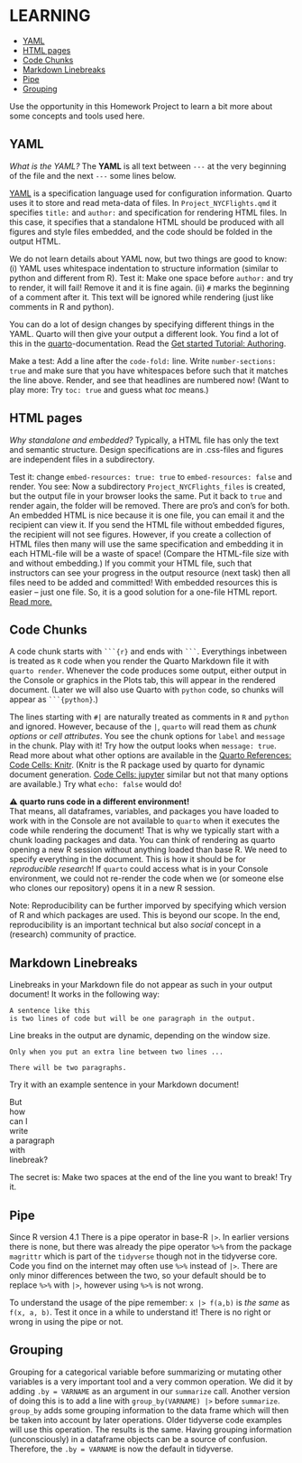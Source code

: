 # LEARNING


- [YAML](#yaml)
- [HTML pages](#html-pages)
- [Code Chunks](#code-chunks)
- [Markdown Linebreaks](#markdown-linebreaks)
- [Pipe](#pipe)
- [Grouping](#grouping)

Use the opportunity in this Homework Project to learn a bit more about
some concepts and tools used here.

## YAML

*What is the YAML?* The **YAML** is all text between `---` at the very
beginning of the file and the next `---` some lines below.

[YAML](https://en.wikipedia.org/wiki/YAML) is a specification language
used for configuration information. Quarto uses it to store and read
meta-data of files. In `Project_NYCFlights.qmd` it specifies `title:`
and `author:` and specification for rendering HTML files. In this case,
it specifies that a standalone HTML should be produced with all figures
and style files embedded, and the code should be folded in the output
HTML.

We do not learn details about YAML now, but two things are good to know:
(i) YAML uses whitespace indentation to structure information (similar
to python and different from R). Test it: Make one space before
`author:` and try to render, it will fail! Remove it and it is fine
again. (ii) `#` marks the beginning of a comment after it. This text
will be ignored while rendering (just like comments in R and python).

You can do a lot of design changes by specifying different things in the
YAML. Quarto will then give your output a different look. You find a lot
of this in the [quarto](http://quarto.org)-documentation. Read the [Get
started Tutorial:
Authoring](https://quarto.org/docs/get-started/authoring/rstudio.html).

Make a test: Add a line after the `code-fold:` line. Write
`number-sections: true` and make sure that you have whitespaces before
such that it matches the line above. Render, and see that headlines are
numbered now! (Want to play more: Try `toc: true` and guess what *toc*
means.)

## HTML pages

*Why standalone and embedded?* Typically, a HTML file has only the text
and semantic structure. Design specifications are in .css-files and
figures are independent files in a subdirectory.

Test it: change `embed-resources: true: true` to
`embed-resources: false` and render. You see: Now a subdirectory
`Project_NYCFlights_files` is created, but the output file in your
browser looks the same. Put it back to `true` and render again, the
folder will be removed. There are pro’s and con’s for both. An embedded
HTML is nice because it is one file, you can email it and the recipient
can view it. If you send the HTML file without embedded figures, the
recipient will not see figures. However, if you create a collection of
HTML files then many will use the same specification and embedding it in
each HTML-file will be a waste of space! (Compare the HTML-file size
with and without embedding.) If you commit your HTML file, such that
instructors can see your progress in the output resource (next task)
then all files need to be added and committed! With embedded resources
this is easier – just one file. So, it is a good solution for a one-file
HTML report. [Read
more.](https://quarto.org/docs/output-formats/html-basics.html#self-contained)

## Code Chunks

A code chunk starts with ```` ```{r} ```` and ends with ```` ``` ````.
Everythings inbetween is treated as `R` code when you render the Quarto
Markdown file it with `quarto render`. Whenever the code produces some
output, either output in the Console or graphics in the Plots tab, this
will appear in the rendered document. (Later we will also use Quarto
with `python` code, so chunks will appear as ```` ```{python} ````.)

The lines starting with `#|` are naturally treated as comments in `R`
and `python` and ignored. However, because of the `|`, `quarto` will
read them as *chunk options* or *cell attributes*. You see the chunk
options for `label` and `message` in the chunk. Play with it! Try how
the output looks when `message: true`. Read more about what other
options are available in the [Quarto References: Code Cells:
Knitr](https://quarto.org/docs/reference/cells/cells-knitr.html). (Knitr
is the R package used by quarto for dynamic document generation. [Code
Cells:
jupyter](https://quarto.org/docs/reference/cells/cells-jupyter.html)
similar but not that many options are available.) Try what `echo: false`
would do!

⚠️ **quarto runs code in a different environment!**  
That means, all dataframes, variables, and packages you have loaded to
work with in the Console are not available to `quarto` when it executes
the code while rendering the document! That is why we typically start
with a chunk loading packages and data. You can think of rendering as
quarto opening a new R session without anything loaded than base R. We
need to specify everything in the document. This is how it should be for
*reproducible research*! If `quarto` could access what is in your
Console environment, we could not re-render the code when we (or someone
else who clones our repository) opens it in a new R session.

Note: Reproducibility can be further imporved by specifying which
version of R and which packages are used. This is beyond our scope. In
the end, reproducibility is an important technical but also *social*
concept in a (research) community of practice.

## Markdown Linebreaks

Linebreaks in your Markdown file do not appear as such in your output
document! It works in the following way:

    A sentence like this 
    is two lines of code but will be one paragraph in the output. 

Line breaks in the output are dynamic, depending on the window size.

    Only when you put an extra line between two lines ... 

    There will be two paragraphs.  

Try it with an example sentence in your Markdown document!

But  
how  
can I  
write  
a paragraph  
with  
linebreak?

The secret is: Make two spaces at the end of the line you want to break!
Try it.

## Pipe

Since R version 4.1 There is a pipe operator in base-R `|>`. In earlier
versions there is none, but there was already the pipe operator `%>%`
from the package `magrittr` which is part of the `tidyverse` though not
in the tidyverse core. Code you find on the internet may often use `%>%`
instead of `|>`. There are only minor differences between the two, so
your default should be to replace `%>%` with `|>`, however using `%>%`
is not wrong.

To understand the usage of the pipe remember: `x |> f(a,b)` is *the
same* as `f(x, a, b)`. Test it once in a while to understand it! There
is no right or wrong in using the pipe or not.

## Grouping

Grouping for a categorical variable before summarizing or mutating other
variables is a very important tool and a very common operation. We did
it by adding `.by = VARNAME` as an argument in our `summarize` call.
Another version of doing this is to add a line with
`group_by(VARNAME) |>` before `summarize`. `group_by` adds some grouping
information to the data frame which will then be taken into account by
later operations. Older tidyverse code examples will use this operation.
The results is the same. Having grouping information (unconsciously) in
a dataframe objects can be a source of confusion. Therefore, the
`.by = VARNAME` is now the default in tidyverse.
